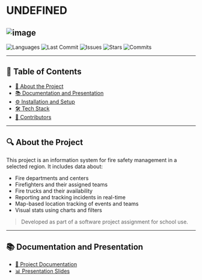 # UNDEFINED
![image](https://github.com/user-attachments/assets/1e79a51e-c894-482e-bcb3-33c96c920579)
---

![Languages](https://img.shields.io/badge/language-HTML/CSS/JS-orange)
![Last Commit](https://img.shields.io/github/last-commit/yourusername/yourrepo)
![Issues](https://img.shields.io/github/issues/yourusername/yourrepo)
![Stars](https://img.shields.io/github/stars/yourusername/yourrepo?style=social)
![Commits](https://img.shields.io/github/commit-activity/m/yourusername/yourrepo)

---

## 📌 Table of Contents

- [📂 About the Project](#about-the-project)
- [📚 Documentation and Presentation](#documentation-and-presentation)
- [⚙️ Installation and Setup](#installation-and-setup)
- [🛠️ Tech Stack](#tech-stack)
- [👥 Contributors](#contributors)

---

## 🔍 About the Project

This project is an information system for fire safety management in a selected region. It includes data about:

- Fire departments and centers
- Firefighters and their assigned teams
- Fire trucks and their availability
- Reporting and tracking incidents in real-time
- Map-based location tracking of events and teams
- Visual stats using charts and filters

> Developed as part of a software project assignment for school use.

---

## 📚 Documentation and Presentation

- [📄 Project Documentation](link-to-doc)
- [📊 Presentation Slides](link-to-ppt)
